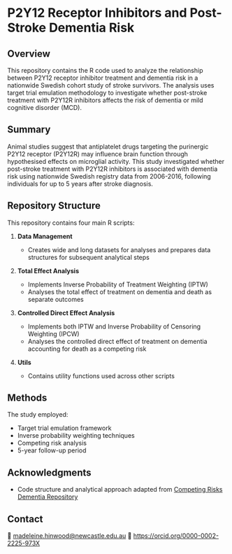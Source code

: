 # P2Y12 Receptor Inhibitors and Post-Stroke Dementia Risk

## Overview
This repository contains the R code used to analyze the relationship between P2Y12 receptor inhibitor treatment and dementia risk in a nationwide Swedish cohort study of stroke survivors. The analysis uses target trial emulation methodology to investigate whether post-stroke treatment with P2Y12R inhibitors affects the risk of dementia or mild cognitive disorder (MCD).

## Summary
Animal studies suggest that antiplatelet drugs targeting the purinergic P2Y12 receptor (P2Y12R) may influence brain function through hypothesised effects on microglial activity. This study investigated whether post-stroke treatment with P2Y12R inhibitors is associated with dementia risk using nationwide Swedish registry data from 2006-2016, following individuals for up to 5 years after stroke diagnosis.

## Repository Structure
This repository contains four main R scripts:

1. **Data Management**
   * Creates wide and long datasets for analyses and prepares data structures for subsequent analytical steps

2. **Total Effect Analysis**
   * Implements Inverse Probability of Treatment Weighting (IPTW)
   * Analyses the total effect of treatment on dementia and death as separate outcomes

3. **Controlled Direct Effect Analysis**
   * Implements both IPTW and Inverse Probability of Censoring Weighting (IPCW)
   * Analyses the controlled direct effect of treatment on dementia accounting for death as a competing risk

4. **Utils**
   * Contains utility functions used across other scripts

## Methods
The study employed:
* Target trial emulation framework
* Inverse probability weighting techniques
* Competing risk analysis
* 5-year follow-up period

## Acknowledgments
* Code structure and analytical approach adapted from [Competing Risks Dementia Repository](https://github.com/palolili23/competing_risks_dementia)

## Contact
📧 madeleine.hinwood@newcastle.edu.au
🔗 https://orcid.org/0000-0002-2225-973X
